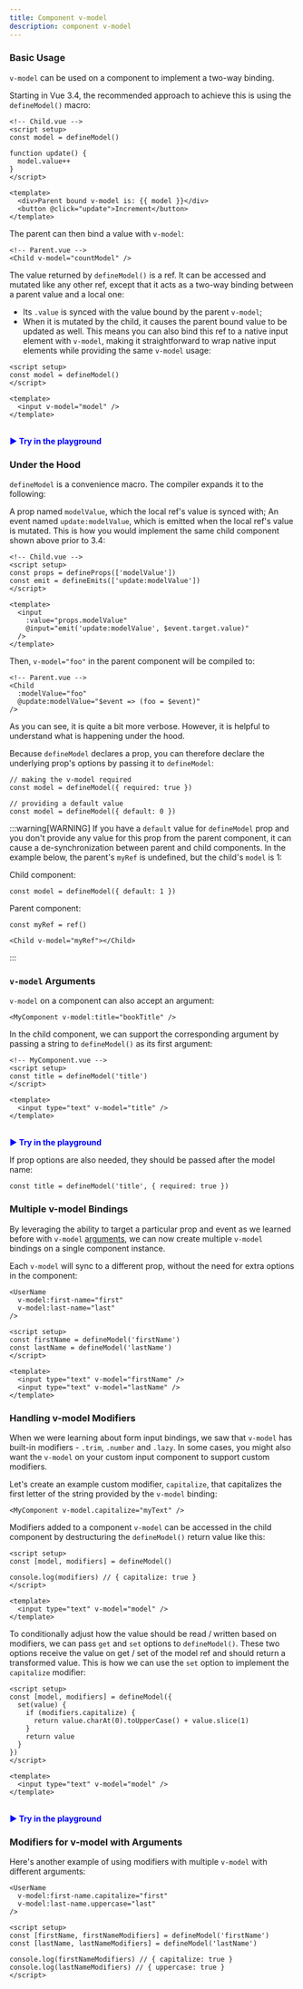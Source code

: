 ```yaml
---
title: Component v-model
description: component v-model
---
```


### Basic Usage​
`v-model` can be used on a component to implement a two-way binding.

Starting in Vue 3.4, the recommended approach to achieve this is using the `defineModel()` macro:

```
<!-- Child.vue -->
<script setup>
const model = defineModel()

function update() {
  model.value++
}
</script>

<template>
  <div>Parent bound v-model is: {{ model }}</div>
  <button @click="update">Increment</button>
</template>
```
The parent can then bind a value with `v-model`:

```
<!-- Parent.vue -->
<Child v-model="countModel" />
```
The value returned by `defineModel()` is a ref. It can be accessed and mutated like any other ref, except that it acts as a two-way binding between a parent value and a local one:

- Its `.value` is synced with the value bound by the parent `v-model`;
- When it is mutated by the child, it causes the parent bound value to be updated as well.
This means you can also bind this ref to a native input element with `v-model`, making it straightforward to wrap native input elements while providing the same `v-model` usage:

```
<script setup>
const model = defineModel()
</script>

<template>
  <input v-model="model" />
</template>
```
</br>
<a href="https://play.vuejs.org/" target="_blank" style="display: inline-flex; align-items: center; text-decoration: none; font-weight: bolder; color: blue;">
  ▶️ Try in the playground
</a>

### Under the Hood​
`defineModel` is a convenience macro. The compiler expands it to the following:

A prop named `modelValue`, which the local ref's value is synced with;
An event named `update:modelValue`, which is emitted when the local ref's value is mutated.
This is how you would implement the same child component shown above prior to 3.4:

```
<!-- Child.vue -->
<script setup>
const props = defineProps(['modelValue'])
const emit = defineEmits(['update:modelValue'])
</script>

<template>
  <input
    :value="props.modelValue"
    @input="emit('update:modelValue', $event.target.value)"
  />
</template>
```

Then, `v-model="foo"` in the parent component will be compiled to:

```
<!-- Parent.vue -->
<Child
  :modelValue="foo"
  @update:modelValue="$event => (foo = $event)"
/>
```

As you can see, it is quite a bit more verbose. However, it is helpful to understand what is happening under the hood.

Because `defineModel` declares a prop, you can therefore declare the underlying prop's options by passing it to `defineModel`:

```
// making the v-model required
const model = defineModel({ required: true })

// providing a default value
const model = defineModel({ default: 0 })
```

:::warning[WARNING]
If you have a `default` value for `defineModel` prop and you don't provide any value for this prop from the parent component, it can cause a de-synchronization between parent and child components. In the example below, the parent's `myRef` is undefined, but the child's `model` is 1:

Child component:

```
const model = defineModel({ default: 1 })
```

Parent component:
```
const myRef = ref()
```

```
<Child v-model="myRef"></Child>
```
:::

### `v-model` Arguments​
`v-model` on a component can also accept an argument:

```
<MyComponent v-model:title="bookTitle" />
```
In the child component, we can support the corresponding argument by passing a string to `defineModel()` as its first argument:

```
<!-- MyComponent.vue -->
<script setup>
const title = defineModel('title')
</script>

<template>
  <input type="text" v-model="title" />
</template>
```

</br>
<a href="https://play.vuejs.org/" target="_blank" style="display: inline-flex; align-items: center; text-decoration: none; font-weight: bolder; color: blue;">
  ▶️ Try in the playground
</a>

If prop options are also needed, they should be passed after the model name:

```
const title = defineModel('title', { required: true })
```

### Multiple v-model Bindings​
By leveraging the ability to target a particular prop and event as we learned before with `v-model` [arguments](/component/v-model), we can now create multiple `v-model` bindings on a single component instance.

Each `v-model` will sync to a different prop, without the need for extra options in the component:

```
<UserName
  v-model:first-name="first"
  v-model:last-name="last"
/>
```

```
<script setup>
const firstName = defineModel('firstName')
const lastName = defineModel('lastName')
</script>

<template>
  <input type="text" v-model="firstName" />
  <input type="text" v-model="lastName" />
</template>
```

### Handling v-model Modifiers​
When we were learning about form input bindings, we saw that `v-model` has built-in modifiers - `.trim`, `.number` and `.lazy`. In some cases, you might also want the `v-model` on your custom input component to support custom modifiers.

Let's create an example custom modifier, `capitalize`, that capitalizes the first letter of the string provided by the `v-model` binding:

```
<MyComponent v-model.capitalize="myText" />
```

Modifiers added to a component `v-model` can be accessed in the child component by destructuring the `defineModel()` return value like this:

```
<script setup>
const [model, modifiers] = defineModel()

console.log(modifiers) // { capitalize: true }
</script>

<template>
  <input type="text" v-model="model" />
</template>
```

To conditionally adjust how the value should be read / written based on modifiers, we can pass `get` and `set` options to `defineModel()`. These two options receive the value on get / set of the model ref and should return a transformed value. This is how we can use the `set` option to implement the `capitalize` modifier:

```
<script setup>
const [model, modifiers] = defineModel({
  set(value) {
    if (modifiers.capitalize) {
      return value.charAt(0).toUpperCase() + value.slice(1)
    }
    return value
  }
})
</script>

<template>
  <input type="text" v-model="model" />
</template>
```
</br>
<a href="https://play.vuejs.org/" target="_blank" style="display: inline-flex; align-items: center; text-decoration: none; font-weight: bolder; color: blue;">
  ▶️ Try in the playground
</a>

### Modifiers for v-model with Arguments​
Here's another example of using modifiers with multiple `v-model` with different arguments:

```
<UserName
  v-model:first-name.capitalize="first"
  v-model:last-name.uppercase="last"
/>
```

```
<script setup>
const [firstName, firstNameModifiers] = defineModel('firstName')
const [lastName, lastNameModifiers] = defineModel('lastName')

console.log(firstNameModifiers) // { capitalize: true }
console.log(lastNameModifiers) // { uppercase: true }
</script>
```